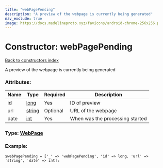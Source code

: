 ```yaml
---
title: "webPagePending"
description: "A preview of the webpage is currently being generated"
nav_exclude: true
image: https://docs.madelineproto.xyz/favicons/android-chrome-256x256.png
---
```

# Constructor: webPagePending  
[Back to constructors index](/API_docs/constructors/index.html)



A preview of the webpage is currently being generated

### Attributes:

| Name     |    Type       | Required | Description |
|----------|---------------|----------|-------------|
|id|[long](/API_docs/types/long.html) | Yes|ID of preview|
|url|[string](/API_docs/types/string.html) | Optional|URL of the webpage|
|date|[int](/API_docs/types/int.html) | Yes|When was the processing started|



### Type: [WebPage](/API_docs/types/WebPage.html)


### Example:

```
$webPagePending = ['_' => 'webPagePending', 'id' => long, 'url' => 'string', 'date' => int];
```  
